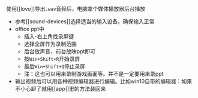 使用[[lovo]]导出`.wav`音频后，电脑拿个媒体播放器后台播放
- 参考[[sound-devices]]选择适当的输入设备。确保输入正常
- office ppt中
  - 插入-右上角找录屏键
  - 选择全屏作为录制范围
  - 后台放声音，前台放映ppt即可
  - 按`Win+Shift+R`开始录屏
  - 最后`Win+Shift+Q`停止录屏
  - 注：这也可以用来录制游戏画面等。并不是一定要用来录ppt
- 输出视频后可以用各种视频编辑器进行编辑。比如win10自带的编辑器：如果不小心卸了就用[[app]]里的方法装回来